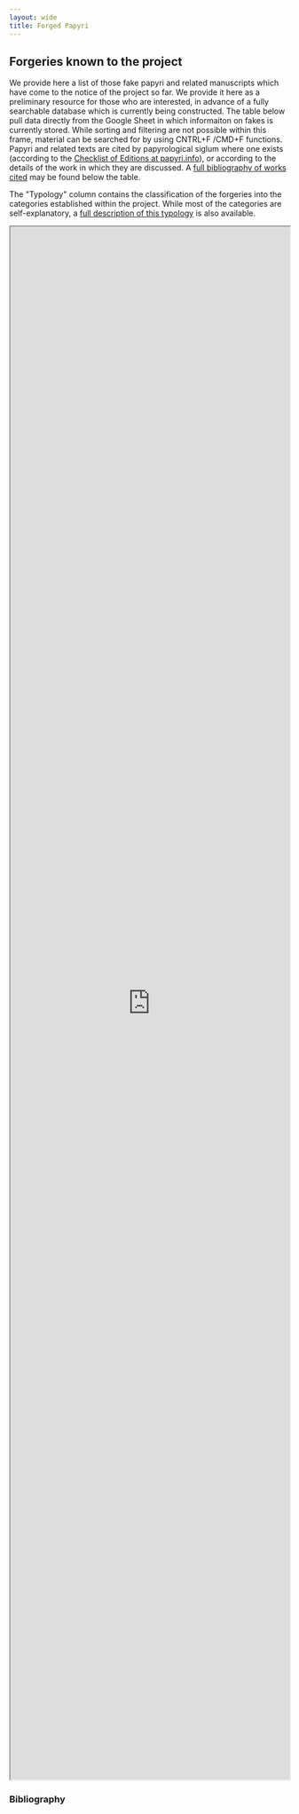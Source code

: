 ```yaml
---
layout: wide
title: Forged Papyri
---
```


## Forgeries known to the project

We provide here a list of those fake papyri and related manuscripts which have come to the notice of the project so far. We provide it here as a preliminary resource for those who are interested, in advance of a fully searchable database which is currently being constructed. The table below pull data directly from the Google Sheet in which informaiton on fakes is currently stored. While sorting and filtering are not possible within this frame, material can be searched for by using CNTRL+F /CMD+F functions. Papyri and related texts are cited by papyrological siglum where one exists (according to the <a href="http://papyri.info/docs/checklist">Checklist of Editions at papyri.info</a>), or according to the details of the work in which they are discussed. A [full bibliography of works cited](#Bibliography) may be found below the table.

The "Typology" column contains the classification of the forgeries into the categories established within the project. While most of the categories are self-explanatory, a [full description of this typology](/typology) is also available.

<iframe style="width:100%; height:70vh" src="https://docs.google.com/spreadsheets/d/e/2PACX-1vQAM7XZfOITY72YEqOdwYmu5FMnWzZ4R2PpM-6h4TYtiMTh4RejWsfEUZV7QhRa5RjXND_be-31k1We/pubhtml?gid=2103175600&amp;single=true&amp;widget=true&amp;headers=false"></iframe>

<h3 id="Bibliography">Bibliography</h3>
